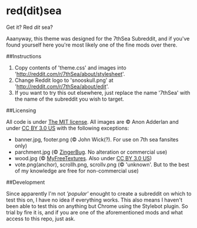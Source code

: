 # red(dit)sea

Get it? Red *dit* sea?

Aaanyway, this theme was designed for the 7thSea Subreddit, and if you've found yourself here you're most likely one of the fine mods over there.

##Instructions

1. Copy contents of 'theme.css' and images into 'http://reddit.com/r/7thSea/about/stylesheet'.
2. Change Reddit logo to 'snooskull.png' at 'http://reddit.com/r/7thSea/about/edit'.
3. If you want to try this out elsewhere, just replace the name '7thSea' with the name of the subreddit you wish to target.

##Licensing

All code is under [The MIT license](https://opensource.org/licenses/MIT).
All images are © Anon Adderlan and under [CC BY 3.0 US](https://creativecommons.org/licenses/by/3.0/us/) with the following exceptions:

* banner.jpg, footer.png  (© John Wick(?). For use on 7th sea fansites only) 
* parchment.jpg (© [ZingerBug](http://www.zingerbug.com/background.php?MyFile=parchment_paper_wallpaper_texture_seamless.php). No alteration or commercial use)
* wood.jpg (© [MyFreeTextures](http://www.myfreetextures.com/straight-dark-texture-seamless-wood/ ). Also under [CC BY 3.0 US](https://creativecommons.org/licenses/by/3.0/us/))
* vote.png(anchor), scrollh.png, scrollv.png (© 'unknown'. But to the best of my knowledge are free for non-commercial use)

##Development

Since apparently I'm not *'popular'* enought to create a subreddit on which to test this on, I have no idea if everything works. This also means I haven't been able to test this on anything but Chrome using the Stylebot plugin. So trial by fire it is, and if you are one of the aforementioned mods and what access to this repo, just ask.
